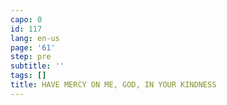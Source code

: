 ```yaml
---
capo: 0
id: 117
lang: en-us
page: '61'
step: pre
subtitle: ''
tags: []
title: HAVE MERCY ON ME, GOD, IN YOUR KINDNESS
---
```

